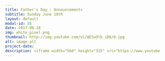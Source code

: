 ```yaml
---
title: Father's Day : Announcements
subtitle: Sunday June 18th
layout: default
modal-id: 55
date: 2017-06-18
img: white_pixel.png
thumbnail: http://img.youtube.com/vi/8ESuOlb_iD8/0.jpg
alt: image-alt
project-date:
description: <iframe width="560" height="315" src="https://www.youtube.com/embed/8ESuOlb_iD8" frameborder="0" allowfullscreen></iframe>
---
```

